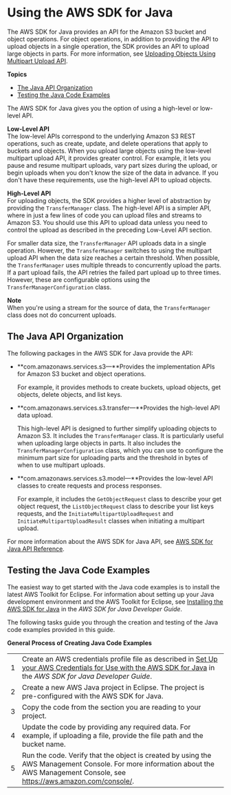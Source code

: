 # Using the AWS SDK for Java<a name="UsingTheMPDotJavaAPI"></a>

The AWS SDK for Java provides an API for the Amazon S3 bucket and object operations\. For object operations, in addition to providing the API to upload objects in a single operation, the SDK provides an API to upload large objects in parts\. For more information, see [Uploading Objects Using Multipart Upload API](uploadobjusingmpu.md)\. 

**Topics**
+ [The Java API Organization](#JavaAPIOrganization)
+ [Testing the Java Code Examples](#TestingJavaSamples)

The AWS SDK for Java gives you the option of using a high\-level or low\-level API\. 

**Low\-Level API**  
The low\-level APIs correspond to the underlying Amazon S3 REST operations, such as create, update, and delete operations that apply to buckets and objects\. When you upload large objects using the low\-level multipart upload API, it provides greater control\. For example, it lets you pause and resume multipart uploads, vary part sizes during the upload, or begin uploads when you don't know the size of the data in advance\. If you don't have these requirements, use the high\-level API to upload objects\. 

**High\-Level API**  
For uploading objects, the SDK provides a higher level of abstraction by providing the `TransferManager` class\. The high\-level API is a simpler API, where in just a few lines of code you can upload files and streams to Amazon S3\. You should use this API to upload data unless you need to control the upload as described in the preceding Low\-Level API section\.

For smaller data size, the `TransferManager` API uploads data in a single operation\. However, the `TransferManager` switches to using the multipart upload API when the data size reaches a certain threshold\. When possible, the `TransferManager` uses multiple threads to concurrently upload the parts\. If a part upload fails, the API retries the failed part upload up to three times\. However, these are configurable options using the `TransferManagerConfiguration` class\. 

**Note**  
When you're using a stream for the source of data, the `TransferManager` class does not do concurrent uploads\.

## The Java API Organization<a name="JavaAPIOrganization"></a>

The following packages in the AWS SDK for Java provide the API:
+ **com\.amazonaws\.services\.s3—**Provides the implementation APIs for Amazon S3 bucket and object operations\. 

  For example, it provides methods to create buckets, upload objects, get objects, delete objects, and list keys\. 
+ **com\.amazonaws\.services\.s3\.transfer—**Provides the high\-level API data upload\.

  This high\-level API is designed to further simplify uploading objects to Amazon S3\. It includes the `TransferManager` class\. It is particularly useful when uploading large objects in parts\. It also includes the `TransferManagerConfiguration` class, which you can use to configure the minimum part size for uploading parts and the threshold in bytes of when to use multipart uploads\.
+ **com\.amazonaws\.services\.s3\.model—**Provides the low\-level API classes to create requests and process responses\.

  For example, it includes the `GetObjectRequest` class to describe your get object request, the `ListObjectRequest` class to describe your list keys requests, and the `InitiateMultipartUploadRequest` and `InitiateMultipartUploadResult` classes when initiating a multipart upload\. 

For more information about the AWS SDK for Java API, see [AWS SDK for Java API Reference](http://docs.aws.amazon.com/AWSJavaSDK/latest/javadoc/)\.

## Testing the Java Code Examples<a name="TestingJavaSamples"></a>

The easiest way to get started with the Java code examples is to install the latest AWS Toolkit for Eclipse\. For information about setting up your Java development environment and the AWS Toolkit for Eclipse, see [Installing the AWS SDK for Java](http://docs.aws.amazon.com/sdk-for-java/v1/developer-guide/java-dg-install-sdk.html) in the *AWS SDK for Java Developer Guide*\.

The following tasks guide you through the creation and testing of the Java code examples provided in this guide\.


**General Process of Creating Java Code Examples**  

|  |  | 
| --- |--- |
|  1  |  Create an AWS credentials profile file as described in [Set Up your AWS Credentials for Use with the AWS SDK for Java](http://docs.aws.amazon.com/sdk-for-java/v1/developer-guide/set-up-creds.html) in the *AWS SDK for Java Developer Guide*\.   | 
|  2  |  Create a new AWS Java project in Eclipse\. The project is pre\-configured with the AWS SDK for Java\.  | 
|  3  |  Copy the code from the section you are reading to your project\.   | 
|  4  | Update the code by providing any required data\. For example, if uploading a file, provide the file path and the bucket name\. | 
| 5 | Run the code\. Verify that the object is created by using the AWS Management Console\. For more information about the AWS Management Console, see [https://aws\.amazon\.com/console/](https://aws.amazon.com/console/)\. | 